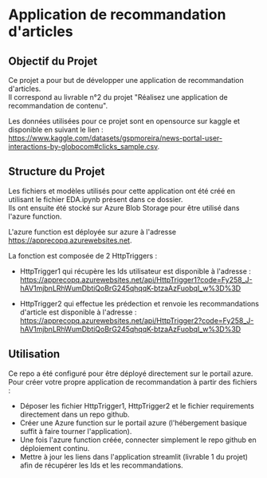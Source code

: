 # Application de recommandation d'articles  

## Objectif du Projet  

Ce projet a pour but de développer une application de recommandation d'articles.  
Il correspond au livrable n°2 du projet "Réalisez une application de recommandation de contenu".  

Les données utilisées pour ce projet sont en opensource sur kaggle et disponible en suivant le lien : https://www.kaggle.com/datasets/gspmoreira/news-portal-user-interactions-by-globocom#clicks_sample.csv.  

## Structure du Projet  

Les fichiers et modèles utilisés pour cette application ont été créé en utilisant le fichier EDA.ipynb présent dans ce dossier.    
Ils ont ensuite été stocké sur Azure Blob Storage pour être utilisé dans l'azure function.  

L'azure function est déployée sur azure à l'adresse https://apprecopq.azurewebsites.net.  

La fonction est composée de 2 HttpTriggers :  

- HttpTrigger1 qui récupère les Ids utilisateur est disponible à l'adresse : https://apprecopq.azurewebsites.net/api/HttpTrigger1?code=Fy258_J-hAV1mjbnLRhWumDbtiQoBrG245qhqqK-btzaAzFuobqI_w%3D%3D  

- HttpTrigger2 qui effectue les prédection et renvoie les recommandations d'article est disponible à l'adresse : https://apprecopq.azurewebsites.net/api/HttpTrigger2?code=Fy258_J-hAV1mjbnLRhWumDbtiQoBrG245qhqqK-btzaAzFuobqI_w%3D%3D  



## Utilisation  

Ce repo a été configuré pour être déployé directement sur le portail azure.  
Pour créer votre propre application de recommandation à partir des fichiers :   

- Déposer les fichier HttpTrigger1, HttpTrigger2 et le fichier requirements directement dans un repo github.  
- Créer une Azure function sur le portail azure (l'hébergement basique suffit à faire tourner l'application).  
- Une fois l'azure function créée, connecter simplement le repo github en déploiement continu.  
- Mettre à jour les liens dans l'application streamlit (livrable 1 du projet) afin de récupérer les Ids et les recommandations.  

